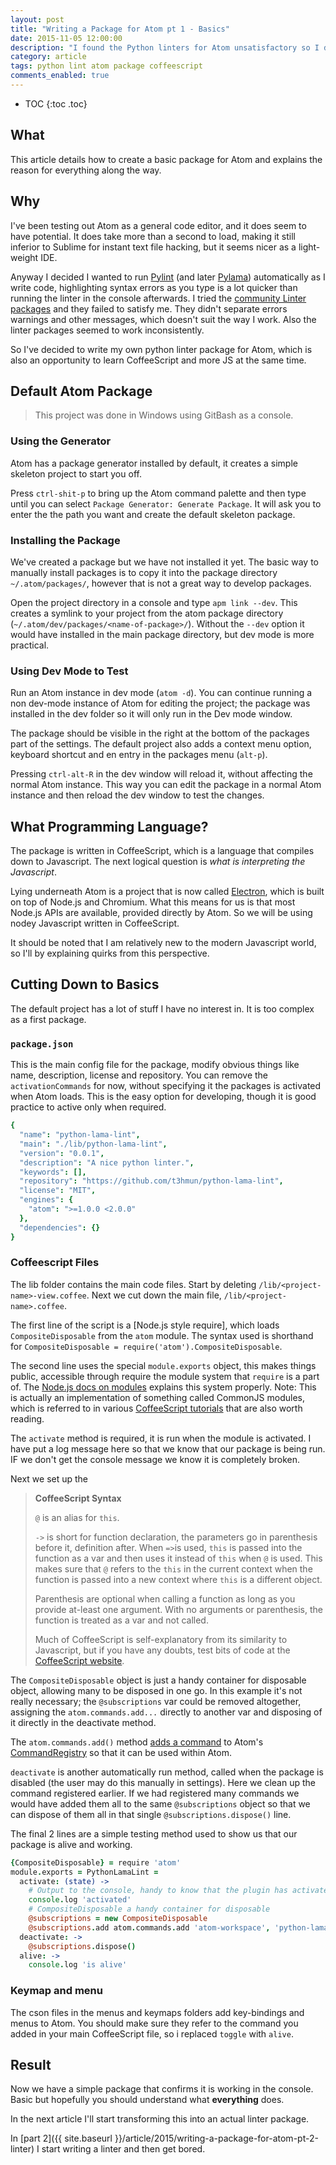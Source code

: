```yaml
---
layout: post
title: "Writing a Package for Atom pt 1 - Basics"
date: 2015-11-05 12:00:00
description: "I found the Python linters for Atom unsatisfactory so I decided to create my own. This involved learning to write Atom packages and CoffeeScript. This article starts by creating the most basic Atom package and explaining it."
category: article
tags: python lint atom package coffeescript
comments_enabled: true
---
```


* TOC
{:toc .toc}


## What

This article details how to create a basic package for Atom and explains the reason for everything along the way.

## Why

I've been testing out Atom as a general code editor, and it does seem to have potential.
It does take more than a second to load, making it still inferior to Sublime for instant text file hacking, but it seems nicer as a light-weight IDE. 

Anyway I decided I wanted to run [Pylint](http://www.pylint.org/) (and later [Pylama](https://github.com/klen/pylama)) automatically as I write code, highlighting syntax errors as you type is a lot quicker than running the linter in the console afterwards.
I tried the [community Linter packages](https://github.com/AtomLinter) and they failed to satisfy me.
They didn't separate errors warnings and other messages, which doesn't suit the way I work. Also the linter packages seemed to work inconsistently.

So I've decided to write my own python linter package for Atom, which is also an opportunity to learn CoffeeScript and more JS at the same time.


## Default Atom Package

> This project was done in Windows using GitBash as a console.


### Using the Generator

Atom has a package generator installed by default, it creates a simple skeleton project to start you off.

Press `ctrl-shit-p` to bring up the Atom command palette and then type until you can select `Package Generator: Generate Package`. It will ask you to enter the the path you want and create the default skeleton package.


### Installing the Package

We've created a package but we have not installed it yet.
The basic way to manually install packages is to copy it into the package directory `~/.atom/packages/`, however that is not a great way to develop packages.

Open the project directory in a console and type `apm link --dev`. This creates a symlink to your project from the atom package directory (`~/.atom/dev/packages/<name-of-package>/`). Without the `--dev` option it would have installed in the main package directory, but dev mode is more practical.


### Using Dev Mode to Test

Run an Atom instance in dev mode (`atom -d`). You can continue running a non dev-mode instance of Atom for editing the project; the package was installed in the dev folder so it will only run in the Dev mode window.

The package should be visible in the right at the bottom of the packages part of the settings. The default project also adds a context menu option, keyboard shortcut and en entry in the packages menu (`alt-p`).

Pressing `ctrl-alt-R` in the dev window will reload it, without affecting the normal Atom instance. This way you can edit the package in a normal Atom instance and then reload the dev window to test the changes.


## What Programming Language?

The package is written in CoffeeScript, which is a language that compiles down to Javascript.
The next logical question is *what is interpreting the Javascript*.

Lying underneath Atom is a project that is now called [Electron](http://blog.atom.io/2015/04/23/electron.html), which is built on top of Node.js and Chromium. What this means for us is that most Node.js APIs are available, provided directly by Atom. So we will be using nodey Javascript written in CoffeeScript.

 It should be noted that I am relatively new to the modern Javascript world, so I'll by explaining quirks from this perspective.


## Cutting Down to Basics

The default project has a lot of stuff I have no interest in. It is too complex as a first package.


### `package.json`

This is the main config file for the package, modify obvious things like name, description, license and repository. You can remove the `activationCommands` for now, without specifying it the packages is activated when Atom loads. This is the easy option for developing, though it is good practice to active only when required.

```coffeescript
{
  "name": "python-lama-lint",
  "main": "./lib/python-lama-lint",
  "version": "0.0.1",
  "description": "A nice python linter.",
  "keywords": [],
  "repository": "https://github.com/t3hmun/python-lama-lint",
  "license": "MIT",
  "engines": {
    "atom": ">=1.0.0 <2.0.0"
  },
  "dependencies": {}
}
```

### Coffeescript Files

The lib folder contains the main code files. Start by deleting `/lib/<project-name>-view.coffee`.  Next we cut down the main file, `/lib/<project-name>.coffee`.

The first line of the script is a [Node.js style require], which loads `CompositeDisposable` from the `atom` module. The syntax used is shorthand for `CompositeDisposable = require('atom').CompositeDisposable`.

The second line uses the special `module.exports` object, this makes things public, accessible through require the module system that `require` is a part of. The [Node.js docs on modules](https://nodejs.org/api/modules.html) explains this system properly. Note: This is actually an implementation of something called CommonJS modules, which is referred to in various [CoffeeScript tutorials](https://arcturo.github.io/library/coffeescript/06_applications.html) that are also worth reading.

The `activate` method is required, it is run when the module is activated. I have put a log message here so that we know that our package is being run. IF we don't get the console message we know it is completely broken.

Next we set up the

> __CoffeeScript Syntax__
>
> `@` is an alias for `this`.
>
> `->` is short for function declaration, the parameters go in parenthesis before it, definition after. When `=>`is used, `this` is passed into the function as a var and then uses it instead of `this` when `@` is used. This makes sure that `@` refers to the `this` in the current context when the function is passed into a new context where `this` is a different object.
>
> Parenthesis are optional when calling a function as long as you provide at-least one argument. With no arguments or parenthesis, the function is treated as a var and not called.
>
> Much of CoffeeScript is self-explanatory from its similarity to Javascript, but if you have any doubts, test bits of code at the [CoffeeScript website](http://coffeescript.org/#try:potato).

The `CompositeDisposable` object is just a handy container for disposable object, allowing many to be disposed in one go. In this example it's not really necessary; the `@subscriptions` var could be removed altogether, assigning the `atom.commands.add...` directly to another var and disposing of it directly in the deactivate method.

The `atom.commands.add()` method [adds a command](https://atom.io/docs/api/v1.1.0/CommandRegistry#instance-add) to Atom's [CommandRegistry](https://atom.io/docs/api/v1.1.0/CommandRegistry) so that it can be used within Atom.

`deactivate` is another automatically run method, called when the package is disabled (the user may do this manually in settings). Here we clean up the command registered earlier. If we had registered many commands we would have added them all to the same `@subscriptions` object so that we can dispose of them all in that single `@subscriptions.dispose()` line.

The final 2 lines are a simple testing method used to show us that our package is alive and working.

```coffeescript
{CompositeDisposable} = require 'atom'
module.exports = PythonLamaLint =
  activate: (state) ->
    # Output to the console, handy to know that the plugin has activated.
    console.log 'activated'
    # CompositeDisposable a handy container for disposable
    @subscriptions = new CompositeDisposable
    @subscriptions.add atom.commands.add 'atom-workspace', 'python-lama-lint:alive': => @alive()
  deactivate: ->
    @subscriptions.dispose()
  alive: ->
    console.log 'is alive'
```


### Keymap and menu

The cson files in the menus and keymaps folders add key-bindings and menus to Atom. You should make sure they refer to the command you added in your main CoffeeScript file, so i replaced `toggle` with `alive`.


## Result

Now we have a simple package that confirms it is working in the console. Basic but hopefully you should understand what __everything__ does.

In the next article I'll start transforming this into an actual linter package.

In [part 2]({{ site.baseurl }}/article/2015/writing-a-package-for-atom-pt-2-linter) I start writing a linter and then get bored.
